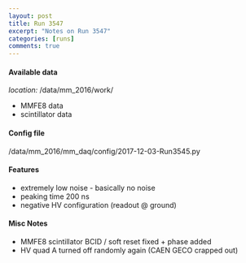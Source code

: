 ```yaml
---
layout: post
title: Run 3547
excerpt: "Notes on Run 3547"
categories: [runs]
comments: true
---
```


#### Available data

*location:* /data/mm_2016/work/

* MMFE8 data
* scintillator data

#### Config file

/data/mm_2016/mm_daq/config/2017-12-03-Run3545.py

#### Features

* extremely low noise - basically no noise
* peaking time 200 ns
* negative HV configuration (readout @ ground)

#### Misc Notes

* MMFE8 scintillator BCID / soft reset fixed + phase added
* HV quad A turned off randomly again (CAEN GECO crapped out)